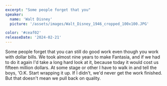 ```yaml
---
excerpt: "Some people forget that you"
speaker:
  name: 'Walt Disney'
  picture: '/assets/images/Walt_Disney_1946_cropped_100x100.JPG'

color: '#ceaf02'
releaseDate: '2024-02-21'
---
```

Some people forget that you can still do good work even though you work with dollar bills. We took almost nine years to make Fantasia, and if we had to do it again I'd take a long hard look at it, because today it would cost us fifteen million dollars. At some stage or other I have to walk in and tell the boys, 'O.K. Start wrapping it up. If I didn't, we'd never get the work finished. But that doesn't mean we pull back on quality.
